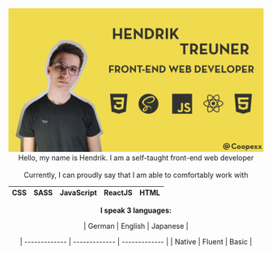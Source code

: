 <img src="https://github.com/Coopexx/Coopexx/blob/main/banner.png">

<div align="center">
Hello, my name is Hendrik. I am a self-taught front-end web developer
<br/>
<br/>
Currently, I can proudly say that I am able to comfortably work with

| CSS | SASS | JavaScript | ReactJS | HTML |
| ------------- | ------------- | ------------- |------------- | ------------- |

**I speak 3 languages:**

| German  | English | Japanese |

| ------------- | ------------- | ------------- |
| Native  | Fluent  | Basic |
</div>